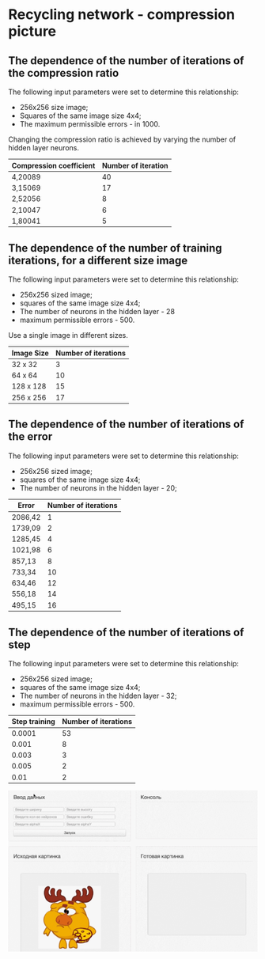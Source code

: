 Recycling network - compression picture
============

The dependence of the number of iterations of the compression ratio
--------------
The following input parameters were set to determine this relationship:
 - 256x256 size image;
 - Squares of the same image size 4x4;
 - The maximum permissible errors - in 1000.
 
Changing the compression ratio is achieved by varying the number of hidden layer neurons.

Compression coefficient | Number of iteration
                    --- | --- 
                4,20089 | 40
                3,15069 | 17
                2,52056 | 8
                2,10047 | 6
                1,80041 | 5

The dependence of the number of training iterations, for a different size image
------------
The following input parameters were set to determine this relationship:
 - 256x256 sized image;
 - squares of the same image size 4x4;
 - The number of neurons in the hidden layer - 28
 - maximum permissible errors - 500.
 
Use a single image in different sizes.

Image Size | Number of iterations
       --- | ---
   32 x 32 | 3
   64 x 64 | 10
 128 x 128 | 15
 256 x 256 | 17
         
The dependence of the number of iterations of the error
-----

The following input parameters were set to determine this relationship:
 - 256x256 sized image;
 - squares of the same image size 4x4;
 - The number of neurons in the hidden layer - 20;

  Error | Number of iterations
    --- | ---
2086,42 | 1
1739,09 | 2
1285,45 | 4
1021,98 | 6
 857,13 | 8
 733,34 | 10
 634,46 | 12
 556,18 | 14
 495,15 | 16
 
 The dependence of the number of iterations of step
 -----------
 
 The following input parameters were set to determine this relationship:
  - 256x256 sized image;
  - squares of the same image size 4x4;
  - The number of neurons in the hidden layer - 32;
  - maximum permissible errors - 500.
  
 Step training | Number of iterations
           --- | ---
        0.0001 | 53
         0.001 | 8
         0.003 | 3
         0.005 | 2
          0.01 | 2
          
![demo](example.gif)